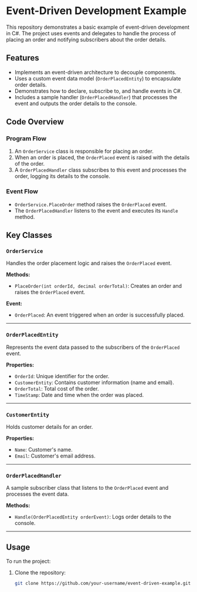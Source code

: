 # Event-Driven Development Example

This repository demonstrates a basic example of event-driven development in C#. The project uses events and delegates to handle the process of placing an order and notifying subscribers about the order details.

## Features
- Implements an event-driven architecture to decouple components.
- Uses a custom event data model (`OrderPlacedEntity`) to encapsulate order details.
- Demonstrates how to declare, subscribe to, and handle events in C#.
- Includes a sample handler (`OrderPlacedHandler`) that processes the event and outputs the order details to the console.

## Code Overview

### Program Flow
1. An `OrderService` class is responsible for placing an order.
2. When an order is placed, the `OrderPlaced` event is raised with the details of the order.
3. A `OrderPlacedHandler` class subscribes to this event and processes the order, logging its details to the console.

### Event Flow
- `OrderService.PlaceOrder` method raises the `OrderPlaced` event.
- The `OrderPlacedHandler` listens to the event and executes its `Handle` method.

## Key Classes

### `OrderService`
Handles the order placement logic and raises the `OrderPlaced` event.

**Methods:**
- `PlaceOrder(int orderId, decimal orderTotal)`: Creates an order and raises the `OrderPlaced` event.

**Event:**
- `OrderPlaced`: An event triggered when an order is successfully placed.

---

### `OrderPlacedEntity`
Represents the event data passed to the subscribers of the `OrderPlaced` event.

**Properties:**
- `OrderId`: Unique identifier for the order.
- `CustomerEntity`: Contains customer information (name and email).
- `OrderTotal`: Total cost of the order.
- `TimeStamp`: Date and time when the order was placed.

---

### `CustomerEntity`
Holds customer details for an order.

**Properties:**
- `Name`: Customer's name.
- `Email`: Customer's email address.

---

### `OrderPlacedHandler`
A sample subscriber class that listens to the `OrderPlaced` event and processes the event data.

**Methods:**
- `Handle(OrderPlacedEntity orderEvent)`: Logs order details to the console.

---

## Usage
To run the project:

1. Clone the repository:
   ```bash
   git clone https://github.com/your-username/event-driven-example.git
